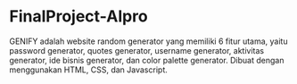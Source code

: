 # FinalProject-Alpro
GENIFY adalah website random generator yang memiliki 6 fitur utama, yaitu password generator, quotes generator, username generator, aktivitas generator, ide bisnis generator, dan color palette generator. Dibuat dengan menggunakan HTML, CSS, dan Javascript.  
